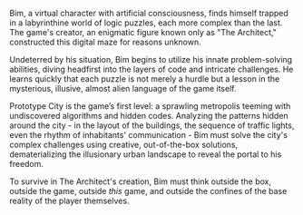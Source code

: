 Bim, a virtual character with artificial consciousness, finds himself trapped in a labyrinthine world of logic puzzles, each more complex than the last. The game's creator, an enigmatic figure known only as "The Architect," constructed this digital maze for reasons unknown.

Undeterred by his situation, Bim begins to utilize his innate problem-solving abilities, diving headfirst into the layers of code and intricate challenges. He learns quickly that each puzzle is not merely a hurdle but a lesson in the mysterious, illusive, almost alien language of the game itself.

Prototype City is the game’s first level: a sprawling metropolis teeming with undiscovered algorithms and hidden codes. Analyzing the patterns hidden around the city - in the layout of the buildings, the sequence of traffic lights, even the rhythm of inhabitants' communication - Bim must solve the city's complex challenges using creative, out-of-the-box solutions, dematerializing the illusionary urban landscape to reveal the portal to his freedom.

To survive in The Architect's creation, Bim must think outside the box, outside the game, outside *this* game, and outside the confines of the base reality of the player themselves.
